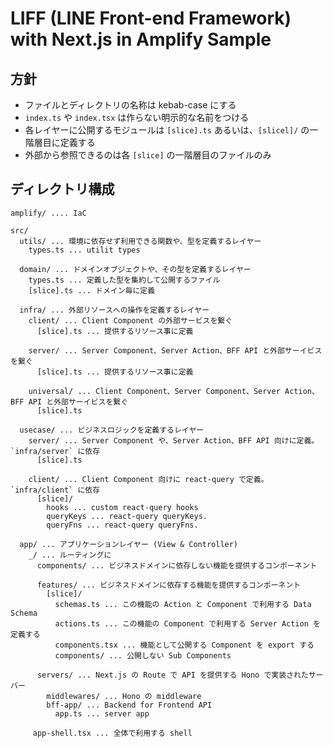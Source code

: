 # LIFF (LINE Front-end Framework) with Next.js in Amplify Sample

## 方針

- ファイルとディレクトリの名称は kebab-case にする
- `index.ts` や `index.tsx` は作らない明示的な名前をつける
- 各レイヤーに公開するモジュールは `[slice].ts` あるいは、`[slicel]/` の一階層目に定義する
- 外部から参照できるのは各 `[slice]` の一階層目のファイルのみ

## ディレクトリ構成

```
amplify/ .... IaC

src/
  utils/ ... 環境に依存せず利用できる関数や、型を定義するレイヤー
    types.ts ... utilit types

  domain/ ... ドメインオブジェクトや、その型を定義するレイヤー
    types.ts ... 定義した型を集約して公開するファイル
    [slice].ts ... ドメイン毎に定義

  infra/ ... 外部リソースへの操作を定義するレイヤー
    client/ ... Client Component の外部サービスを繋ぐ
      [slice].ts ... 提供するリソース事に定義

    server/ ... Server Component、Server Action、BFF API と外部サーイビスを繋ぐ
      [slice].ts ... 提供するリソース事に定義

    universal/ ... Client Component、Server Component、Server Action、BFF API と外部サーイビスを繋ぐ
      [slice].ts

  usecase/ ... ビジネスロジックを定義するレイヤー
    server/ ... Server Component や、Server Action、BFF API 向けに定義。 `infra/server` に依存
      [slice].ts

    client/ ... Client Component 向けに react-query で定義。`infra/client` に依存
      [slice]/
        hooks ... custom react-query hooks
        queryKeys ... react-query queryKeys.
        queryFns ... react-query queryFns.

  app/ ... アプリケーションレイヤー (View & Controller)
    _/ ... ルーティングに
      components/ ... ビジネスドメインに依存しない機能を提供するコンポーネント

      features/ ... ビジネスドメインに依存する機能を提供するコンポーネント
        [slice]/
          schemas.ts ... この機能の Action と Component で利用する Data Schema
          actions.ts ... この機能の Component で利用する Server Action を定義する
          components.tsx ... 機能として公開する Component を export する
          components/ ... 公開しない Sub Components

      servers/ ... Next.js の Route で API を提供する Hono で実装されたサーバー
        middlewares/ ... Hono の middleware
        bff-app/ ... Backend for Frontend API
          app.ts ... server app

     app-shell.tsx ... 全体で利用する shell
```
